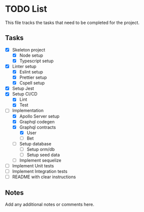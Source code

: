 # TODO List

This file tracks the tasks that need to be completed for the project.

## Tasks

- [x] Skeleton project
  - [x] Node setup
  - [x] Typescript setup
- [x] Linter setup
  - [x] Eslint setup
  - [x] Prettier setup
  - [x] Cspell setup
- [x] Setup Jest
- [x] Setup CI/CD
  - [x] Lint
  - [x] Test
- [ ] Implementation
  - [x] Apollo Server setup
  - [x] Graphql codegen
  - [x] Graphql contracts
    - [x] User
    - [ ] Bet
  - [ ] Setup database
    - [ ] Setup orm/db
    - [ ] Setup seed data
  - [ ] Implement sequelize
- [ ] Implement Unit tests
- [ ] Implement Integration tests
- [ ] README with clear instructions

## Notes

Add any additional notes or comments here.

